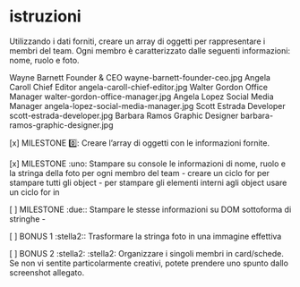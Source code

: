 # istruzioni

Utilizzando i dati forniti, creare un array di oggetti per rappresentare i membri del team.
Ogni membro è caratterizzato dalle seguenti informazioni: nome, ruolo e foto.

Wayne Barnett	Founder & CEO	        wayne-barnett-founder-ceo.jpg
Angela Caroll	Chief Editor	        angela-caroll-chief-editor.jpg
Walter Gordon	Office Manager	        walter-gordon-office-manager.jpg
Angela Lopez	Social Media Manager	angela-lopez-social-media-manager.jpg
Scott Estrada	Developer	            scott-estrada-developer.jpg
Barbara Ramos	Graphic Designer	    barbara-ramos-graphic-designer.jpg

[x] MILESTONE :zero::
Creare l’array di oggetti con le informazioni fornite.

[x] MILESTONE :uno:
Stampare su console le informazioni di nome, ruolo e la stringa della foto per ogni membro del team
    - creare un ciclo for per stampare tutti gli object
        - per stampare gli elementi interni agli object usare un ciclo for in

[ ] MILESTONE :due::
Stampare le stesse informazioni su DOM sottoforma di stringhe
    - 

[ ] BONUS 1 :stella2::
Trasformare la stringa foto in una immagine effettiva

[ ] BONUS 2 :stella2: :stella2:
Organizzare i singoli membri in card/schede. Se non vi sentite particolarmente creativi, potete prendere uno spunto dallo screenshot allegato.